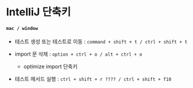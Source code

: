 # IntelliJ 단축키



#### **`mac / window`**



- 테스트 생성 또는 테스트로 이동 : `command + shift + t / ctrl + shift + t`

- import 문 삭제 : `option + ctrl + o / alt + ctrl + o` 
  - optimize  import 단축키
- 테스트 메서드 실행 : `ctrl + shift + r ???? / ctrl + shift + f10`

